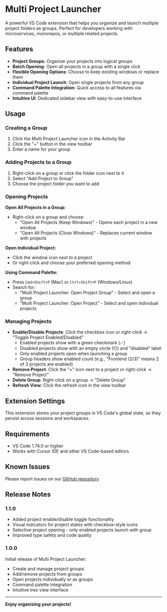 # Multi Project Launcher

A powerful VS Code extension that helps you organize and launch multiple project folders as groups. Perfect for developers working with microservices, monorepos, or multiple related projects.

## Features

- **Project Groups**: Organize your projects into logical groups
- **Batch Opening**: Open all projects in a group with a single click
- **Flexible Opening Options**: Choose to keep existing windows or replace them
- **Individual Project Launch**: Open single projects from any group
- **Command Palette Integration**: Quick access to all features via command palette
- **Intuitive UI**: Dedicated sidebar view with easy-to-use interface

## Usage

### Creating a Group

1. Click the Multi Project Launcher icon in the Activity Bar
2. Click the "+" button in the view toolbar
3. Enter a name for your group

### Adding Projects to a Group

1. Right-click on a group or click the folder icon next to it
2. Select "Add Project to Group"
3. Choose the project folder you want to add

### Opening Projects

**Open All Projects in a Group:**
- Right-click on a group and choose:
  - "Open All Projects (Keep Windows)" - Opens each project in a new window
  - "Open All Projects (Close Windows)" - Replaces current window with projects

**Open Individual Project:**
- Click the window icon next to a project
- Or right-click and choose your preferred opening method

**Using Command Palette:**
- Press `Cmd+Shift+P` (Mac) or `Ctrl+Shift+P` (Windows/Linux)
- Search for:
  - "Multi Project Launcher: Open Project Group" - Select and open a group
  - "Multi Project Launcher: Open Project" - Select and open individual projects

### Managing Projects

- **Enable/Disable Projects**: Click the checkbox icon or right-click → "Toggle Project Enabled/Disabled"
  - Enabled projects show with a green checkmark (✅)
  - Disabled projects show with an empty circle (○) and "disabled" label
  - Only enabled projects open when launching a group
  - Group headers show enabled count (e.g., "Frontend (2/3)" means 2 of 3 projects are enabled)
- **Remove Project**: Click the "×" icon next to a project or right-click → "Remove Project"
- **Delete Group**: Right-click on a group → "Delete Group"
- **Refresh View**: Click the refresh icon in the view toolbar

## Extension Settings

This extension stores your project groups in VS Code's global state, so they persist across sessions and workspaces.

## Requirements

- VS Code 1.74.0 or higher
- Works with Cursor IDE and other VS Code-based editors

## Known Issues

Please report issues on our [GitHub repository](https://github.com/your-username/project-launcher/issues).

## Release Notes

### 1.1.0

- Added project enable/disable toggle functionality
- Visual indicators for project states with checkbox-style icons
- Selective project opening - only enabled projects launch with group
- Improved type safety and code quality

### 1.0.0

Initial release of Multi Project Launcher:
- Create and manage project groups
- Add/remove projects from groups
- Open projects individually or as groups
- Command palette integration
- Intuitive tree view interface

---

**Enjoy organizing your projects!**
